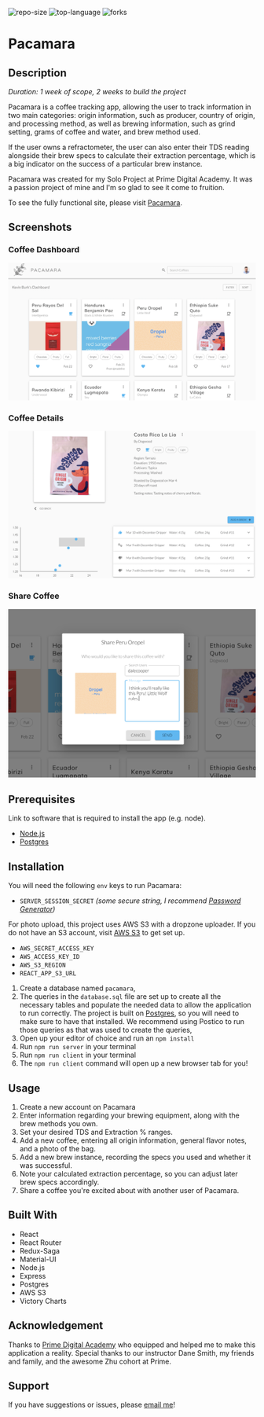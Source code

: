 ![repo-size](https://img.shields.io/github/languages/code-size/percburk/pacamara?style=flat-square)
![top-language](https://img.shields.io/github/languages/top/percburk/pacamara?style=flat-square)
![forks](https://img.shields.io/github/forks/percburk/pacamara?style=social)


# Pacamara

## Description

_Duration: 1 week of scope, 2 weeks to build the project_

Pacamara is a coffee tracking app, allowing the user to track information in two
main categories: origin information, such as producer, country of origin, 
and processing method, as well as brewing information, such as grind setting, 
grams of coffee and water, and brew method used.

If the user owns a refractometer, the user can also enter their TDS reading 
alongside their brew specs to calculate their extraction percentage, which is a 
big indicator on the success of a particular brew instance.

Pacamara was created for my Solo Project at Prime Digital Academy. It was a 
passion project of mine and I'm so glad to see it come to fruition.

To see the fully functional site, please visit 
[Pacamara](https://quiet-forest-05735.herokuapp.com/).


## Screenshots

### Coffee Dashboard
![dashboard](documentation/images/dashboard.png)

### Coffee Details
![coffee-details](documentation/images/coffee-details.png)

### Share Coffee
![share-coffee](documentation/images/share-coffee.png)


## Prerequisites

Link to software that is required to install the app (e.g. node).

- [Node.js](https://nodejs.org/en/)
- [Postgres](https://www.postgresql.org/)


## Installation

You will need the following `env` keys to run Pacamara:
- `SERVER_SESSION_SECRET` _(some secure string, I recommend
[Password Generator](https://passwordsgenerator.net/))_

For photo upload, this project uses AWS S3 with a dropzone uploader. If you do 
not have an S3 account, visit 
[AWS S3](https://aws.amazon.com/s3/getting-started/) to get set up.
- `AWS_SECRET_ACCESS_KEY`
- `AWS_ACCESS_KEY_ID`
- `AWS_S3_REGION`
- `REACT_APP_S3_URL`

1. Create a database named `pacamara`,
2. The queries in the `database.sql` file are set up to create all the necessary 
tables and populate the needed data to allow the application to run correctly. 
The project is built on [Postgres](https://www.postgresql.org/download/), so you 
will need to make sure to have that installed. We recommend using Postico to run 
those queries as that was used to create the queries, 
3. Open up your editor of choice and run an `npm install`
4. Run `npm run server` in your terminal
5. Run `npm run client` in your terminal
6. The `npm run client` command will open up a new browser tab for you!


## Usage

1. Create a new account on Pacamara
2. Enter information regarding your brewing equipment, along with the brew 
methods you own.
3. Set your desired TDS and Extraction % ranges.
4. Add a new coffee, entering all origin information, general flavor notes, 
and a photo of the bag.
5. Add a new brew instance, recording the specs you used and whether it was 
successful.
6. Note your calculated extraction percentage, so you can adjust later brew 
specs accordingly.
7. Share a coffee you're excited about with another user of Pacamara.


## Built With

- React
- React Router
- Redux-Saga
- Material-UI
- Node.js
- Express
- Postgres
- AWS S3
- Victory Charts


## Acknowledgement

Thanks to [Prime Digital Academy](www.primeacademy.io) who equipped and helped 
me to make this application a reality. Special thanks to our instructor Dane 
Smith, my friends and family, and the awesome Zhu cohort at Prime.


## Support
If you have suggestions or issues, please 
[email me](mailto:kevinmburk@gmail.com)!

